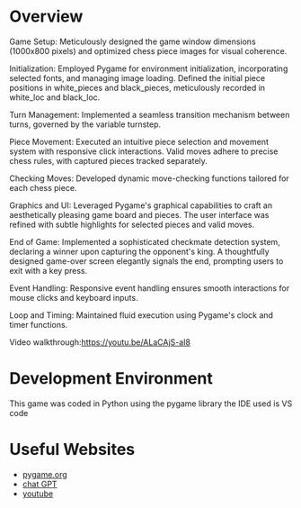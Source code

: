 # Overview
Game Setup:
Meticulously designed the game window dimensions (1000x800 pixels) and optimized chess piece images for visual coherence.

Initialization:
Employed Pygame for environment initialization, incorporating selected fonts, and managing image loading.
Defined the initial piece positions in white_pieces and black_pieces, meticulously recorded in white_loc and black_loc.

Turn Management:
Implemented a seamless transition mechanism between turns, governed by the variable turnstep.

Piece Movement:
Executed an intuitive piece selection and movement system with responsive click interactions.
Valid moves adhere to precise chess rules, with captured pieces tracked separately.

Checking Moves:
Developed dynamic move-checking functions tailored for each chess piece.

Graphics and UI:
Leveraged Pygame's graphical capabilities to craft an aesthetically pleasing game board and pieces.
The user interface was refined with subtle highlights for selected pieces and valid moves.

End of Game:
Implemented a sophisticated checkmate detection system, declaring a winner upon capturing the opponent's king.
A thoughtfully designed game-over screen elegantly signals the end, prompting users to exit with a key press.

Event Handling:
Responsive event handling ensures smooth interactions for mouse clicks and keyboard inputs.

Loop and Timing:
Maintained fluid execution using Pygame's clock and timer functions.

Video walkthrough:https://youtu.be/ALaCAjS-aI8


# Development Environment
This game was coded in Python using the pygame library
the IDE used is VS code

# Useful Websites

* [pygame.org](https://www.pygame.org/wiki/GettingStarted)
* [chat GPT](https://chat.openai.com)
* [youtube](https://www.youtube.com)

